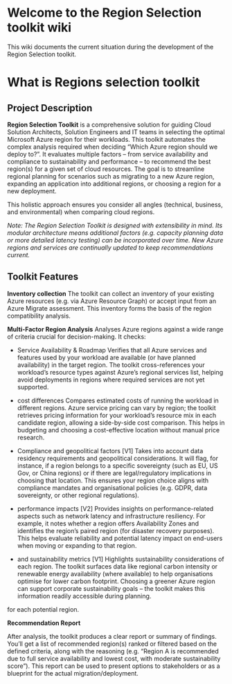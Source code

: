 # Welcome to the Region Selection toolkit wiki

This wiki documents the current situation during the development of the Region Selection toolkit.

# What is Regions selection toolkit

## Project Description

**Region Selection Toolkit** is a comprehensive solution for guiding Cloud Solution Architects, Solution Engineers and IT teams in selecting the optimal Microsoft Azure region for their workloads. This toolkit automates the complex analysis required when deciding “Which Azure region should we deploy to?”. It evaluates multiple factors – from service availability and compliance to sustainability and performance – to recommend the best region(s) for a given set of cloud resources. The goal is to streamline regional planning for scenarios such as migrating to a new Azure region, expanding an application into additional regions, or choosing a region for a new deployment.

This holistic approach ensures you consider all angles (technical, business, and environmental) when comparing cloud regions.

*Note: The Region Selection Toolkit is designed with extensibility in mind. Its modular architecture means additional factors (e.g. capacity planning data or more detailed latency testing) can be incorporated over time. New Azure regions and services are continually updated to keep recommendations current.*

## Toolkit Features

**Inventory collection**
The toolkit can collect an inventory of your existing Azure resources (e.g. via Azure Resource Graph) or accept input from an Azure Migrate assessment. This inventory forms the basis of the region compatibility analysis.

**Multi-Factor Region Analysis**
Analyses Azure regions against a wide range of criteria crucial for decision-making. 
It checks:

* Service Availability & Roadmap
  Verifies that all Azure services and features used by your workload are available (or have planned availability) in the target region. The toolkit cross-references your workload’s resource types against Azure’s regional services list, helping avoid deployments in regions where required services are not yet supported.

* cost differences
  Compares estimated costs of running the workload in different regions. Azure service pricing can vary by region; the toolkit retrieves pricing information for your workload’s resource mix in each candidate region, allowing a side-by-side cost comparison. This helps in budgeting and choosing a cost-effective location without manual price research.

* Compliance and geopolitical factors [V1]
  Takes into account data residency requirements and geopolitical considerations. It will flag, for instance, if a region belongs to a specific sovereignty (such as EU, US Gov, or China regions) or if there are legal/regulatory implications in choosing that location. This ensures your region choice aligns with compliance mandates and organisational policies (e.g. GDPR, data sovereignty, or other regional regulations).

* performance impacts [V2]
  Provides insights on performance-related aspects such as network latency and infrastructure resiliency. For example, it notes whether a region offers Availability Zones and identifies the region’s paired region (for disaster recovery purposes). This helps evaluate reliability and potential latency impact on end-users when moving or expanding to that region.

* and sustainability metrics [V1]
  Highlights sustainability considerations of each region. The toolkit surfaces data like regional carbon intensity or renewable energy availability (where available) to help organisations optimise for lower carbon footprint. Choosing a greener Azure region can support corporate sustainability goals – the toolkit makes this information readily accessible during planning.

for each potential region.

**Recommendation Report**

 After analysis, the toolkit produces a clear report or summary of findings. You’ll get a list of recommended region(s) ranked or filtered based on the defined criteria, along with the reasoning (e.g. “Region A is recommended due to full service availability and lowest cost, with moderate sustainability score”). This report can be used to present options to stakeholders or as a blueprint for the actual migration/deployment.
